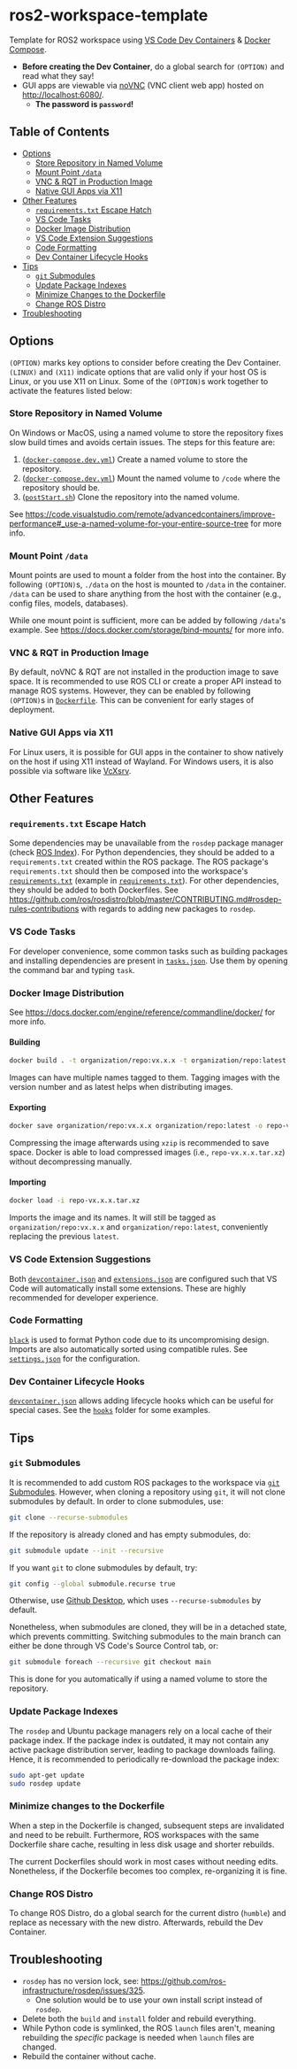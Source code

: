 # ros2-workspace-template

Template for ROS2 workspace using [VS Code Dev Containers](https://code.visualstudio.com/docs/remote/containers) & [Docker Compose](https://docs.docker.com/compose/).

- **Before creating the Dev Container**, do a global search for `(OPTION)` and read what they say!
- GUI apps are viewable via [noVNC](https://novnc.com/info.html) (VNC client web app) hosted on <http://localhost:6080/>.
  - **The password is `password`!**

## Table of Contents

- [Options](#options)
  - [Store Repository in Named Volume](#store-repository-in-named-volume)
  - [Mount Point `/data`](#mount-point-data)
  - [VNC & RQT in Production Image](#vnc--rqt-in-production-image)
  - [Native GUI Apps via X11](#native-gui-apps-via-x11)
- [Other Features](#other-features)
  - [`requirements.txt` Escape Hatch](#requirementstxt-escape-hatch)
  - [VS Code Tasks](#vs-code-tasks)
  - [Docker Image Distribution](#docker-image-distribution)
  - [VS Code Extension Suggestions](#vs-code-extension-suggestions)
  - [Code Formatting](#code-formatting)
  - [Dev Container Lifecycle Hooks](#dev-container-lifecycle-hooks)
- [Tips](#tips)
  - [`git` Submodules](#git-submodules)
  - [Update Package Indexes](#update-package-indexes)
  - [Minimize Changes to the Dockerfile](#minimize-changes-to-the-dockerfile)
  - [Change ROS Distro](#change-ros-distro)
- [Troubleshooting](#troubleshooting)

## Options

`(OPTION)` marks key options to consider before creating the Dev Container. `(LINUX)` and `(X11)` indicate options that are valid only if your host OS is Linux, or you use X11 on Linux. Some of the `(OPTION)`s work together to activate the features listed below:

### Store Repository in Named Volume

On Windows or MacOS, using a named volume to store the repository fixes slow build times and avoids certain issues. The steps for this feature are:

1. ([`docker-compose.dev.yml`](./docker-compose.dev.yml)) Create a named volume to store the repository.
2. ([`docker-compose.dev.yml`](./docker-compose.dev.yml)) Mount the named volume to `/code` where the repository should be.
3. ([`postStart.sh`](./.devcontainer/hooks/postStart.sh)) Clone the repository into the named volume.

See <https://code.visualstudio.com/remote/advancedcontainers/improve-performance#_use-a-named-volume-for-your-entire-source-tree> for more info.

### Mount Point `/data`

Mount points are used to mount a folder from the host into the container. By following `(OPTION)`s, `./data` on the host is mounted to `/data` in the container. `/data` can be used to share anything from the host with the container (e.g., config files, models, databases).

While one mount point is sufficient, more can be added by following `/data`'s example. See <https://docs.docker.com/storage/bind-mounts/> for more info.

### VNC & RQT in Production Image

By default, noVNC & RQT are not installed in the production image to save space. It is recommended to use ROS CLI or create a proper API instead to manage ROS systems. However, they can be enabled by following `(OPTION)`s in [`Dockerfile`](./Dockerfile). This can be convenient for early stages of deployment.

### Native GUI Apps via X11

For Linux users, it is possible for GUI apps in the container to show natively on the host if using X11 instead of Wayland. For Windows users, it is also possible via software like [VcXsrv](https://sourceforge.net/projects/vcxsrv/).

## Other Features

### `requirements.txt` Escape Hatch

Some dependencies may be unavailable from the `rosdep` package manager (check [ROS Index](https://index.ros.org)). For Python dependencies, they should be added to a `requirements.txt` created within the ROS package. The ROS package's `requirements.txt` should then be composed into the workspace's [`requirements.txt`](./requirements.txt) (example in [`requirements.txt`](./requirements.txt)). For other dependencies, they should be added to both Dockerfiles. See <https://github.com/ros/rosdistro/blob/master/CONTRIBUTING.md#rosdep-rules-contributions> with regards to adding new packages to `rosdep`.

### VS Code Tasks

For developer convenience, some common tasks such as building packages and installing dependencies are present in [`tasks.json`](./.vscode/tasks.json). Use them by opening the command bar and typing `task`.

### Docker Image Distribution

See <https://docs.docker.com/engine/reference/commandline/docker/> for more info.

#### Building

```sh
docker build . -t organization/repo:vx.x.x -t organization/repo:latest
```

Images can have multiple names tagged to them. Tagging images with the version number and as latest helps when distributing images.

#### Exporting

```sh
docker save organization/repo:vx.x.x organization/repo:latest -o repo-vx.x.x.tar
```

Compressing the image afterwards using `xzip` is recommended to save space. Docker is able to load compressed images (i.e., `repo-vx.x.x.tar.xz`) without decompressing manually.

#### Importing

```sh
docker load -i repo-vx.x.x.tar.xz
```

Imports the image and its names. It will still be tagged as `organization/repo:vx.x.x` and `organization/repo:latest`, conveniently replacing the previous `latest`.

### VS Code Extension Suggestions

Both [`devcontainer.json`](./.devcontainer/devcontainer.json) and [`extensions.json`](./.vscode/extensions.json) are configured such that VS Code will automatically install some extensions. These are highly recommended for developer experience.

### Code Formatting

[`black`](https://github.com/psf/black) is used to format Python code due to its uncompromising design. Imports are also automatically sorted using compatible rules. See [`settings.json`](./.vscode/settings.json) for the configuration.

### Dev Container Lifecycle Hooks

[`devcontainer.json`](./.devcontainer/devcontainer.json) allows adding lifecycle hooks which can be useful for special cases. See the [`hooks`](./.devcontainer/hooks/) folder for some examples.

## Tips

### `git` Submodules

It is recommended to add custom ROS packages to the workspace via [`git` Submodules](https://git-scm.com/book/en/v2/Git-Tools-Submodules). However, when cloning a repository using `git`, it will not clone submodules by default. In order to clone submodules, use:

```sh
git clone --recurse-submodules
```

If the repository is already cloned and has empty submodules, do:

```sh
git submodule update --init --recursive
```

If you want `git` to clone submodules by default, try:

```sh
git config --global submodule.recurse true
```

Otherwise, use [Github Desktop](https://desktop.github.com/), which uses `--recurse-submodules` by default.

Nonetheless, when submodules are cloned, they will be in a detached state, which prevents committing. Switching submodules to the main branch can either be done through VS Code's Source Control tab, or:

```sh
git submodule foreach --recursive git checkout main
```

This is done for you automatically if using a named volume to store the repository.

### Update Package Indexes

The `rosdep` and Ubuntu package managers rely on a local cache of their package index. If the package index is outdated, it may not contain any active package distribution server, leading to package downloads failing. Hence, it is recommended to periodically re-download the package index:

```sh
sudo apt-get update
sudo rosdep update
```

### Minimize changes to the Dockerfile

When a step in the Dockerfile is changed, subsequent steps are invalidated and need to be rebuilt. Furthermore, ROS workspaces with the same Dockerfile share cache, resulting in less disk usage and shorter rebuilds.

The current Dockerfiles should work in most cases without needing edits. Nonetheless, if the Dockerfile becomes too complex, re-organizing it is fine.

### Change ROS Distro

To change ROS Distro, do a global search for the current distro (`humble`) and replace as necessary with the new distro. Afterwards, rebuild the Dev Container.

## Troubleshooting

- `rosdep` has no version lock, see: <https://github.com/ros-infrastructure/rosdep/issues/325>.
  - One solution would be to use your own install script instead of `rosdep`.
- Delete both the `build` and `install` folder and rebuild everything.
- While Python code is symlinked, the ROS `launch` files aren't, meaning rebuilding the _specific_ package is needed when `launch` files are changed.
- Rebuild the container without cache.
